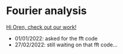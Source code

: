 # Fourier analysis

[Hi Oren, check out our work!](https://www.youtube.com/watch?v=dQw4w9WgXcQ)

 - 01/01/2022: asked for the fft code
 - 27/02/2022: still waiting on that fft code...
